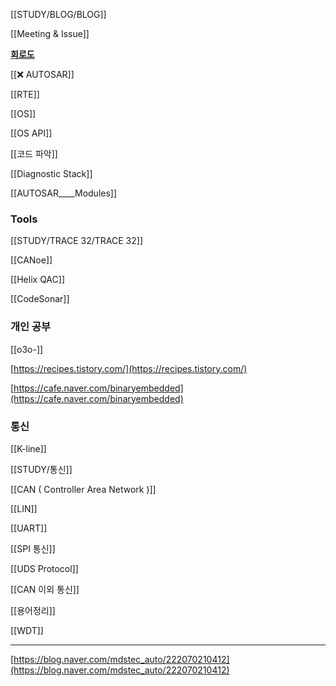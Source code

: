 [[STUDY/BLOG/BLOG]]

[[Meeting & Issue]]

**[회로도](https://www.edrawsoft.com/kr/article/electrical-symbols.html)**

[[❌ AUTOSAR]]

[[RTE]]

[[OS]]

[[OS API]]

[[코드 파악]]

[[Diagnostic Stack]]

[[AUTOSAR____Modules]]

### Tools

[[STUDY/TRACE 32/TRACE 32]]

[[CANoe]]

[[Helix QAC]]

[[CodeSonar]]

  

### 개인 공부

[[o3o-]]

[https://recipes.tistory.com/](https://recipes.tistory.com/)

[https://cafe.naver.com/binaryembedded](https://cafe.naver.com/binaryembedded)

  

### 통신

[[K-line]]

[[STUDY/통신]]

[[CAN ( Controller Area Network )]]

[[LIN]]

[[UART]]

[[SPI 통신]]

[[UDS Protocol]]

[[CAN 이외 통신]]

[[용어정리]]

[[WDT]]

---

[https://blog.naver.com/mdstec_auto/222070210412](https://blog.naver.com/mdstec_auto/222070210412)